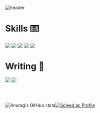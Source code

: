 ![header](https://capsule-render.vercel.app/api?type=waving&color=auto&height=200&section=header&text=기록하는%20개발자%20영식입니다&fontSize=50&fontAlign=64&fontAlignY=30)

<!-- 안녕하세요 백엔드 개발자 영식입니다 :) 
 -->

# Skills ⌨️
<img src="https://img.shields.io/badge/Spring-black?style=for-the-badge&logo=Spring&logoColor=#6DB33F"/> <img src="https://img.shields.io/badge/Java-red?style=for-the-badge&logo=Java&logoColor=#6DB33F"/> <img src="https://img.shields.io/badge/MySql-white?style=for-the-badge&logo=MySQL&logoColor=#4479A1"/> <img src="https://img.shields.io/badge/Oracle-orange?style=for-the-badge&logo=Oracle&logoColor=#F80000"/>  <img src="https://img.shields.io/badge/JavaScript-blue?style=for-the-badge&logo=JavaScript&logoColor=#F7DF1E"/> 
<br>

# Writing 📝
<a href="https://devysk.notion.site/YsLog-a0b2f93eab73403ab12bb21926df38d5"><img src="https://img.shields.io/badge/Notion-lightgrey?style=for-the-badge&logo=Notion&logoColor=#000000"/></a> <a href="https://iwantbedeveloper.tistory.com/"><img src="https://img.shields.io/badge/Blog-yellow?style=for-the-badge&logo=Tistory&logoColor=#000000"/></a>

<br>
<br>

![Anurag's GitHub stats](https://github-readme-stats.vercel.app/api?username=yeongsik&show_icons=true&theme=gruvbox)[![Solved.ac Profile](http://mazassumnida.wtf/api/v2/generate_badge?boj=youngsik0266)](https://solved.ac/youngsik0266/)
